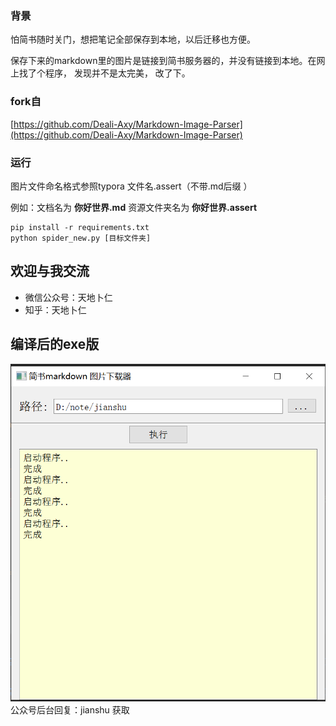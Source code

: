 ### 背景
怕简书随时关门，想把笔记全部保存到本地，以后迁移也方便。

保存下来的markdown里的图片是链接到简书服务器的，并没有链接到本地。在网上找了个程序，
发现并不是太完美，
改了下。
### fork自
[https://github.com/Deali-Axy/Markdown-Image-Parser](https://github.com/Deali-Axy/Markdown-Image-Parser)

### 运行
图片文件命名格式参照typora 文件名.assert（不带.md后缀 ）

例如：文档名为 **你好世界.md** 资源文件夹名为 **你好世界.assert**
```
pip install -r requirements.txt
python spider_new.py [目标文件夹]
```

## 欢迎与我交流
- 微信公众号：天地卜仁
- 知乎：天地卜仁

## 编译后的exe版

![img.png](img.png)
公众号后台回复：jianshu  获取